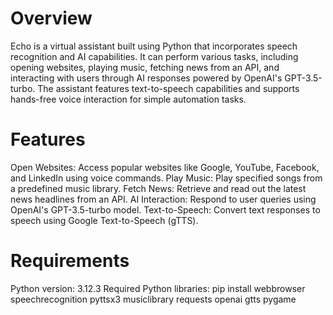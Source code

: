 # Overview
Echo is a virtual assistant built using Python that incorporates speech recognition and AI capabilities. It can perform various tasks, including opening websites, playing music, fetching news from an API, and interacting with users through AI responses powered by OpenAI's GPT-3.5-turbo. The assistant features text-to-speech capabilities and supports hands-free voice interaction for simple automation tasks.

# Features
Open Websites: Access popular websites like Google, YouTube, Facebook, and LinkedIn using voice commands.
Play Music: Play specified songs from a predefined music library.
Fetch News: Retrieve and read out the latest news headlines from an API.
AI Interaction: Respond to user queries using OpenAI's GPT-3.5-turbo model.
Text-to-Speech: Convert text responses to speech using Google Text-to-Speech (gTTS).

# Requirements
Python version: 3.12.3
Required Python libraries:
pip install webbrowser speechrecognition pyttsx3 musiclibrary requests openai gtts pygame
